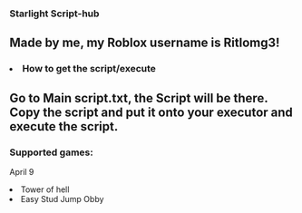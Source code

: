 ### Starlight Script-hub ###

## Made by me, my Roblox username is Ritlomg3! ##

### <li> How to get the script/execute </li> ###

<h2> Go to Main script.txt, the Script will be there. Copy the script and put it onto your executor and execute the script. </h2>

### Supported games: ###

April 9

<li> Tower of hell </li>
<li> Easy Stud Jump Obby </li>

